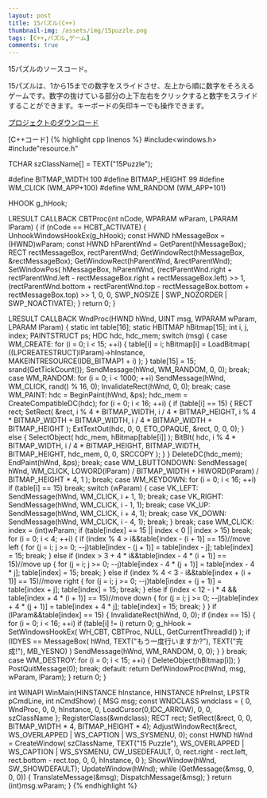 ```yaml
---
layout: post
title: 15パズル(C++)
thumbnail-img: /assets/img/15puzzle.png
tags: [C++,パズル,ゲーム]
comments: true
---
```


15パズルのソースコード。

15パズルは、1から15までの数字をスライドさせ、左上から順に数字をそろえるゲームです。数字の抜けている部分の上下左右をクリックすると数字をスライドすることができます。キーボードの矢印キーでも操作できます。

[プロジェクトのダウンロード](https://github.com/kenjinote/15Puzzle/archive/master.zip)

[C++コード]
{% highlight cpp linenos %}
#include<windows.h>
#include"resource.h"

TCHAR szClassName[] = TEXT("15Puzzle");

#define BITMAP_WIDTH 100
#define BITMAP_HEIGHT 99
#define WM_CLICK (WM_APP+100)
#define WM_RANDOM (WM_APP+101)

HHOOK g_hHook;

LRESULT CALLBACK CBTProc(int nCode, WPARAM wParam, LPARAM lParam)
{
  if (nCode == HCBT_ACTIVATE)
  {
    UnhookWindowsHookEx(g_hHook);
    const HWND hMessageBox = (HWND)wParam;
    const HWND hParentWnd = GetParent(hMessageBox);
    RECT rectMessageBox, rectParentWnd;
    GetWindowRect(hMessageBox, &rectMessageBox);
    GetWindowRect(hParentWnd, &rectParentWnd);
    SetWindowPos(
    hMessageBox,
    hParentWnd,
    (rectParentWnd.right + rectParentWnd.left - rectMessageBox.right + rectMessageBox.left) >> 1,
    (rectParentWnd.bottom + rectParentWnd.top - rectMessageBox.bottom + rectMessageBox.top) >> 1,
    0,
    0,
    SWP_NOSIZE | SWP_NOZORDER | SWP_NOACTIVATE);
  }
  return 0;
}

LRESULT CALLBACK WndProc(HWND hWnd, UINT msg, WPARAM wParam, LPARAM lParam)
{
  static int table[16];
  static HBITMAP hBitmap[15];
  int i, j, index;
  PAINTSTRUCT ps;
  HDC hdc, hdc_mem;
  switch (msg)
  {
  case WM_CREATE:
    for (i = 0; i < 15; ++i)
    {
      table[i] = i;
      hBitmap[i] = LoadBitmap(
      ((LPCREATESTRUCT)lParam)->hInstance,
      MAKEINTRESOURCE(IDB_BITMAP1 + i)
      );
    }
    table[15] = 15;
    srand(GetTickCount());
    SendMessage(hWnd, WM_RANDOM, 0, 0);
    break;
  case WM_RANDOM:
    for (i = 0; i < 1000; ++i)
    SendMessage(hWnd, WM_CLICK, rand() % 16, 0);
    InvalidateRect(hWnd, 0, 0);
    break;
  case WM_PAINT:
    hdc = BeginPaint(hWnd, &ps);
    hdc_mem = CreateCompatibleDC(hdc);
    for (i = 0; i < 16; ++i)
    {
      if (table[i] == 15)
      {
        RECT rect;
        SetRect(
        &rect,
        i % 4 * BITMAP_WIDTH,
        i / 4 * BITMAP_HEIGHT,
        i % 4 * BITMAP_WIDTH + BITMAP_WIDTH,
        i / 4 * BITMAP_WIDTH + BITMAP_HEIGHT
        );
        ExtTextOut(hdc, 0, 0, ETO_OPAQUE, &rect, 0, 0, 0);
      }
      else
      {
        SelectObject(
        hdc_mem,
        hBitmap[table[i]]
        );
        BitBlt(
        hdc,
        i % 4 * BITMAP_WIDTH,
        i / 4 * BITMAP_HEIGHT,
        BITMAP_WIDTH,
        BITMAP_HEIGHT,
        hdc_mem,
        0,
        0,
        SRCCOPY
        );
      }
    }
    DeleteDC(hdc_mem);
    EndPaint(hWnd, &ps);
    break;
  case WM_LBUTTONDOWN:
    SendMessage(
    hWnd,
    WM_CLICK,
    LOWORD(lParam) / BITMAP_WIDTH + HIWORD(lParam) / BITMAP_HEIGHT * 4,
    1
    );
    break;
  case WM_KEYDOWN:
    for (i = 0; i < 16; ++i)
      if (table[i] == 15)
        break;
    switch (wParam)
    {
    case VK_LEFT:
      SendMessage(hWnd, WM_CLICK, i + 1, 1);
      break;
    case VK_RIGHT:
      SendMessage(hWnd, WM_CLICK, i - 1, 1);
      break;
    case VK_UP:
      SendMessage(hWnd, WM_CLICK, i + 4, 1);
      break;
    case VK_DOWN:
      SendMessage(hWnd, WM_CLICK, i - 4, 1);
      break;
    }
    break;
  case WM_CLICK:
    index = (int)wParam;
    if (table[index] == 15 || index < 0 || index > 15)
      break;
    for (i = 0; i < 4; ++i)
    {
      if (index % 4 > i&&table[index - (i + 1)] == 15)//move left
      {
        for (j = i; j >= 0; --j)table[index - (j + 1)] = table[index - j];
        table[index] = 15;
        break;
      }
      else if (index > 3 + 4 * i&&table[index - 4 * (i + 1)] == 15)//move up
      {
        for (j = i; j >= 0; --j)table[index - 4 * (j + 1)] = table[index - 4 * j];
        table[index] = 15;
        break;
      }
      else if (index % 4 < 3 - i&&table[index + (i + 1)] == 15)//move right
      {
        for (j = i; j >= 0; --j)table[index + (j + 1)] = table[index + j];
        table[index] = 15;
        break;
      }
      else if (index < 12 - i * 4 && table[index + 4 * (i + 1)] == 15)//move down
      {
        for (j = i; j >= 0; --j)table[index + 4 * (j + 1)] = table[index + 4 * j];
        table[index] = 15;
        break;
      }
    }
    if (lParam&&table[index] == 15)
    {
      InvalidateRect(hWnd, 0, 0);
      if (index == 15)
      {
        for (i = 0; i < 16; ++i)
        if (table[i] != i)
          return 0;
        g_hHook = SetWindowsHookEx(
        WH_CBT,
        CBTProc,
        NULL,
        GetCurrentThreadId()
        );
        if (IDYES == MessageBox(
        hWnd,
        TEXT("もう一度行いますか?"),
        TEXT("完成!"),
        MB_YESNO)
        )
          SendMessage(hWnd, WM_RANDOM, 0, 0);
      }
    }
    break;
  case WM_DESTROY:
    for (i = 0; i < 15; ++i)
    {
      DeleteObject(hBitmap[i]);
    }
    PostQuitMessage(0);
    break;
  default:
    return DefWindowProc(hWnd, msg, wParam, lParam);
  }
  return 0;
}

int WINAPI WinMain(HINSTANCE hInstance, HINSTANCE hPreInst, LPSTR pCmdLine, int nCmdShow)
{
  MSG msg;
  const WNDCLASS wndclass = {
    0,
    WndProc,
    0,
    0,
    hInstance,
    0,
    LoadCursor(0,IDC_ARROW),
    0,
    0,
    szClassName
  };
  RegisterClass(&wndclass);
  RECT rect;
  SetRect(&rect, 0, 0, BITMAP_WIDTH * 4, BITMAP_HEIGHT * 4);
  AdjustWindowRect(&rect, WS_OVERLAPPED | WS_CAPTION | WS_SYSMENU, 0);
  const HWND hWnd = CreateWindow(
    szClassName,
    TEXT("15 Puzzle"),
    WS_OVERLAPPED | WS_CAPTION | WS_SYSMENU,
    CW_USEDEFAULT,
    0,
    rect.right - rect.left,
    rect.bottom - rect.top,
    0,
    0,
    hInstance,
    0
  );
  ShowWindow(hWnd, SW_SHOWDEFAULT);
  UpdateWindow(hWnd);
  while (GetMessage(&msg, 0, 0, 0))
  {
    TranslateMessage(&msg);
    DispatchMessage(&msg);
  }
  return (int)msg.wParam;
}
{% endhighlight %}
